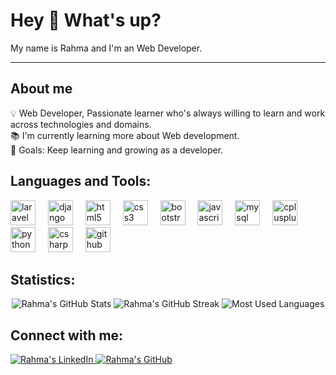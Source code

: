 <h1 align="left">Hey 👋 What's up?</h1>

<p align="left">My name is Rahma and I'm an Web Developer.</p>

---

<h2 align="left">About me</h2>

<p align="left">
💡 Web Developer, Passionate learner who's always willing to learn and work across technologies and domains.<br>
📚 I'm currently learning more about Web development.<br>
🎯 Goals: Keep learning and growing as a developer.
</p>



<h2 align="left">Languages and Tools:</h2>

<div align="left">
  <img src="https://cdn.worldvectorlogo.com/logos/laravel-2.svg" height="40" alt="laravel logo" />
  <img width="12" />
  <img src="https://cdn.jsdelivr.net/gh/devicons/devicon/icons/django/django-plain.svg" height="40" alt="django logo" />
  <img width="12" />
  <img src="https://cdn.jsdelivr.net/gh/devicons/devicon/icons/html5/html5-original.svg" height="40" alt="html5 logo" />
  <img width="12" />
  <img src="https://cdn.jsdelivr.net/gh/devicons/devicon/icons/css3/css3-original.svg" height="40" alt="css3 logo" />
  <img width="12" />
  <img src="https://cdn.jsdelivr.net/gh/devicons/devicon/icons/bootstrap/bootstrap-original.svg" height="40" alt="bootstrap logo" />
  <img width="12" />
  <img src="https://cdn.jsdelivr.net/gh/devicons/devicon/icons/javascript/javascript-original.svg" height="40" alt="javascript logo" />
  <img width="12" />
  <img src="https://cdn.jsdelivr.net/gh/devicons/devicon/icons/mysql/mysql-original.svg" height="40" alt="mysql logo" />
  <img width="12" />
  <img src="https://cdn.jsdelivr.net/gh/devicons/devicon/icons/cplusplus/cplusplus-original.svg" height="40" alt="cplusplus logo" />
  <img width="12" />
  <img src="https://cdn.jsdelivr.net/gh/devicons/devicon/icons/python/python-original.svg" height="40" alt="python logo" />
  <img width="12" />
  <img src="https://cdn.jsdelivr.net/gh/devicons/devicon/icons/csharp/csharp-original.svg" height="40" alt="csharp logo" />
  <img width="12" />
  <img src="https://cdn.jsdelivr.net/gh/devicons/devicon/icons/github/github-original.svg" height="40" alt="github logo" />
</div>


<h2 align="left">Statistics:</h2>

<div align="center">
  <img src="https://github-readme-stats.vercel.app/api?username=Ra7ma116&show_icons=true&theme=radical" alt="Rahma's GitHub Stats" />
  <img src="https://github-readme-streak-stats.herokuapp.com?user=Ra7ma116&theme=radical&hide_border=true" alt="Rahma's GitHub Streak" />
  <img src="https://github-readme-stats.vercel.app/api/top-langs/?username=Ra7ma116&layout=compact&theme=radical" alt="Most Used Languages" />
</div>



<h2 align="left">Connect with me:</h2>

<p align="left">
<a href="https://www.linkedin.com/in/rahma-samy-23bab62b6/" target="_blank">
  <img src="https://img.shields.io/badge/LinkedIn-0077B5?logo=linkedin&logoColor=white" alt="Rahma's LinkedIn" />
</a>
<a href="https://github.com/Ra7ma116" target="_blank">
  <img src="https://img.shields.io/badge/GitHub-181717?logo=github&logoColor=white" alt="Rahma's GitHub" />
</a>
</p>

